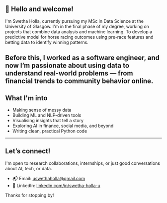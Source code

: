 ## 👋 Hello and welcome!

I'm Swetha Holla, currently pursuing my MSc in Data Science at the University of Glasgow. I'm in the final phase of my degree, working on projects that combine data analysis and machine learning. To develop a predictive model for horse racing outcomes using pre-race features and betting data to identify winning patterns.

Before this, I worked as a software engineer, and now I’m passionate about using data to understand real-world problems — from financial trends to community behavior online.
---
## What I'm into
- Making sense of messy data  
- Building ML and NLP-driven tools  
- Visualising insights that tell a story  
- Exploring AI in finance, social media, and beyond  
- Writing clean, practical Python code
---
## Let’s connect!
I'm open to research collaborations, internships, or just good conversations about AI, tech, or data.  
- 📬 Email: uswethaholla@gmail.com
- 💼 LinkedIn: [linkedin.com/in/swetha-holla-u](https://www.linkedin.com/in/swetha-holla-u/)
  
Thanks for stopping by!
